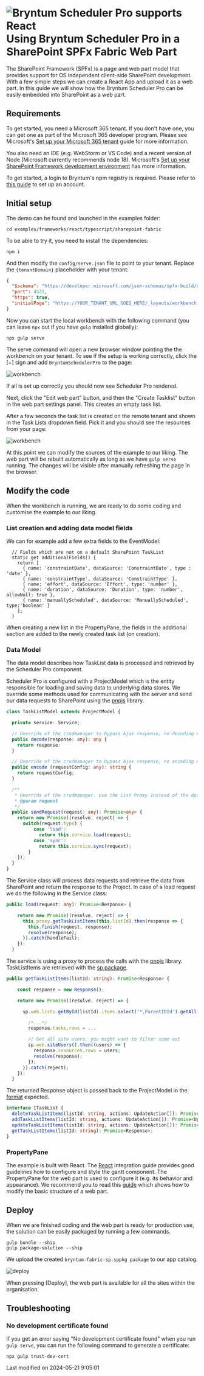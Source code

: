 <h1 class="title-with-image"><img src="Core/logo/sharepoint.svg"
alt="Bryntum Scheduler Pro supports React"/>Using Bryntum Scheduler Pro in a SharePoint SPFx Fabric Web Part</h1>

The SharePoint Framework (SPFx) is a page and web part model that provides support for OS independent client-side
SharePoint development. With a few simple steps we can create a React App and upload it as a web part. In this guide we
will show how the Bryntum Scheduler Pro can be easily embedded into SharePoint as a web part.

## Requirements

To get started, you need a Microsoft 365 tenant. If you don't have one, you can get one as part of the Microsoft 365 
developer program. Please see Microsoft's [Set up your Microsoft 365 tenant](https://learn.microsoft.com/en-us/sharepoint/dev/spfx/set-up-your-developer-tenant)
guide for more information.

You also need an IDE (e.g. WebStorm or VS Code) and a recent version of Node (Microsoft currently recommends node 18).
Microsoft's [Set up your SharePoint Framework development environment](https://learn.microsoft.com/en-us/sharepoint/dev/spfx/set-up-your-development-environment)
has more information.

To get started, a login to Bryntum's npm registry is required. Please refer to [this guide](#SchedulerPro/guides/npm-repository.md)
to set up an account.

## Initial setup

The demo can be found and launched in the examples folder:

```shell
cd examples/frameworks/react/typescript/sharepoint-fabric
```

To be able to try it, you need to install the dependencies:

```shell
npm i
```

And then modify the `config/serve.json` file to point to your tenant. Replace the `{tenantDomain}` placeholder with your
tenant:

```json
{
  "$schema": "https://developer.microsoft.com/json-schemas/spfx-build/spfx-serve.schema.json",
  "port": 4321,
  "https": true,
  "initialPage": "https://YOUR_TENANT_URL_GOES_HERE/_layouts/workbench.aspx"
}
```

Now you can start the local workbench with the following command (you can leave `npx` out if you have `gulp` installed
globally):

```shell
npx gulp serve
```

The serve command will open a new browser window pointing the the workbench on your tenant. To see if the setup is 
working correctly, click the [+] sign and add `BryntumSchedulerPro` to the page:

![workbench](SchedulerPro/screen_sp_3.png)

If all is set up correctly you should now see Scheduler Pro rendered.

Next, click the "Edit web part" button, and then the "Create Tasklist" button in the web part settings panel. This 
creates an empty task list.

After a few seconds the task list is created on the remote tenant and shown in the Task Lists dropdown field. Pick it
and you should see the resources from your page:

![workbench](SchedulerPro/screen_sp_4.png)

At this point we can modify the sources of the example to our liking. The web part will be rebuilt automatically as long
as we have `gulp serve` running. The changes will be visible after manually refreshing the page in the browser.

## Modify the code

When the workbench is running, we are ready to do some coding and customise the example to our liking.

### List creation and adding data model fields

We can for example add a few extra fields to the EventModel:
```
  // Fields which are not on a default SharePoint TaskList
  static get additionalFields() {
    return [
      { name: 'constraintDate', dataSource: 'ConstraintDate', type : 'date' },
      { name: 'constraintType', dataSource: 'ConstraintType' },
      { name: 'effort', dataSource: 'Effort', type: 'number' },
      { name: 'duration', dataSource: 'Duration', type: 'number', allowNull: true },
      { name: 'manuallyScheduled', dataSource: 'ManuallyScheduled', type:'boolean' }
    ];
  }
```

When creating a new list in the PropertyPane, the fields in the additional section are added to the newly created task
list (on creation).

### Data Model

The data model describes how TaskList data is processed and retrieved by the Scheduler Pro component.

Scheduler Pro is configured with a ProjectModel which is the entity responsible for loading and saving data to 
underlying data stores. We override some methods used for communicating with the server and send our data requests to 
SharePoint using the [pnpjs](https://pnp.github.io/pnpjs/) library.

```typescript
class TaskListModel extends ProjectModel {

  private service: Service;

  // Override of the crudmanager to bypass Ajax response, no decoding needed
  public decode(response: any): any {
    return response;
  }

  // Override of the crudmanager to bypass Ajax response, no encoding needed
  public encode (requestConfig: any): string {
    return requestConfig;
  }

  /**
   * Override of the crudmanager. Use the List Proxy instead of the default AjaxRequest
   * @param request
   */
  public sendRequest(request: any): Promise<any> {
    return new Promise((resolve, reject) => {
      switch(request.type) {
          case 'load':
            return this.service.load(request);
          case 'sync':
            return this.service.sync(request);
        }
    });
  }
}
```

The Service class will process data requests and retrieve the data from SharePoint and return the response to the
Project. In case of a load request we do the following in the Service class:

```typescript
public load(request: any): Promise<Response> {

    return new Promise((resolve, reject) => {
      this.proxy.getTaskListItems(this.listId).then(response => {
        this.finish(request, response);
        resolve(response);
      }).catch(handleFail);
    });
  }
```

The service is using a proxy to process the calls with the [pnpjs](https://pnp.github.io/pnpjs/) library.
TaskListItems are retrieved with the [sp package](https://pnp.github.io/pnpjs/sp/).

```typescript
public getTaskListItems(listId: string): Promise<Response> {

    const response = new Response();

    return new Promise((resolve, reject) => {

      sp.web.lists.getById(listId).items.select('*,ParentIDId').getAll().then((tasks) => {

        /*...*/
        response.tasks.rows = ...

        // Get all site users. you might want to filter some out
        sp.web.siteUsers().then((users) => {
          response.resources.rows = users;
          resolve(response);
        });
      }).catch(reject);
    });
  }
```

The returned Response object is passed back to the ProjectModel in the 
[format](#SchedulerPro/guides/data/crud_manager_project.md) expected.

```typescript
interface ITaskList {
  deleteTaskListItems(listId: string, actions: UpdateAction[]): Promise<UpdateAction[]>;
  addTaskListItems(listId: string, actions: UpdateAction[]): Promise<UpdateAction[]>;
  updateTaskListItems(listId: string, actions: UpdateAction[]): Promise<UpdateAction[]>;
  getTaskListItems(listId: string): Promise<Response>;
}
```

### PropertyPane

The example is built with React. The [React](#SchedulerPro/guides/integration/react/guide.md) integration guide provides good
guidelines how to configure and style the gantt component. The PropertyPane for the web part is used to configure it
(e.g. its behavior and appearance). We recommend you to read
this [guide](https://docs.microsoft.com/nl-nl/sharepoint/dev/spfx/web-parts/get-started/build-a-hello-world-web-part)
which shows how to modify the basic structure of a web part.

## Deploy

When we are finished coding and the web part is ready for production use, the solution can be easily packaged by running
a few commands.
```
gulp bundle --ship
gulp package-solution --ship
```

We upload the created `bryntum-fabric-sp.sppkg package` to our app catalog.

![deploy](SchedulerPro/screen_sp_5.png)

When pressing [Deploy], the web part is available for all the sites within the organisation.

## Troubleshooting

### No development certificate found
If you get an error saying "No development certificate found" when you run `gulp serve`, you can run the following 
command to generate a certificate:

```shell
npx gulp trust-dev-cert
```


<p class="last-modified">Last modified on 2024-05-21 9:05:01</p>